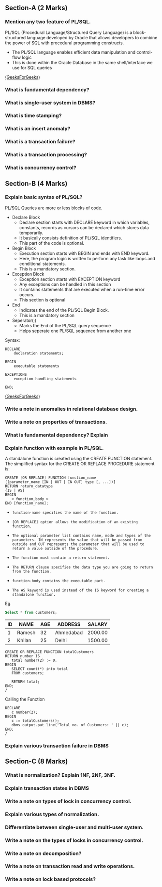 ## Section-A (2 Marks) 

### Mention any two feature of PL/SQL.
PL/SQL (Procedural Language/Structured Query Language) is a block-structured language developed by Oracle that allows developers to combine the power of SQL with procedural programming constructs. 
- The PL/SQL language enables efficient data manipulation and control-flow logic
- This is done within the Oracle Database in the same shell/interface we use for SQL queries

[(GeeksForGeeks)](https://www.geeksforgeeks.org/plsql-introduction/)

### What is fundamental dependency?
### What is single-user system in DBMS?
### What is time stamping?
### What is an insert anomaly?
### What is a transaction failure?
### What is a transaction processing?
### What is concurrency control?

## Section-B (4 Marks)

### Explain basic syntax of PL/SQL?
PL/SQL Queries are more or less blocks of code.
- Declare Block
    - Declare section starts with DECLARE keyword in which variables, constants, records as cursors can be declared which stores data temporarily. 
    - It basically consists definition of PL/SQL identifiers. 
    - This part of the code is optional.
- Begin Block
    - Execution section starts with BEGIN and ends with END keyword.
    - Here, the program logic is written to perform any task like loops and conditional statements. 
    - This is a mandatory section.
- Exception Block
    - Exception section starts with EXCEPTION keyword
    - Any exceptions can be handled in this section 
    - It contains statements that are executed when a run-time error occurs.
    - This section is optional 
- End
    - Indicates the end of the PL/SQL Begin Block.
    - This is a mandatory section
- Seperator(;)
    - Marks the End of the PL/SQL query sequence
    - Helps seperate one PL/SQL sequence from another one

Syntax:
```PL/SQL
DECLARE
    declaration statements;

BEGIN
    executable statements

EXCEPTIONS
    exception handling statements

END;
```

[(GeeksForGeeks)](https://www.geeksforgeeks.org/plsql-introduction/)

### Write a note in anomalies in relational database design.
### Write a note on properties of transactions.
### What is fundamental dependency? Explain
### Explain function with example in PL/SQL.

A standalone function is created using the CREATE FUNCTION statement. The simplified syntax for the CREATE OR REPLACE PROCEDURE statement is:
```PL/SQL
CREATE [OR REPLACE] FUNCTION function_name 
[(parameter_name [IN | OUT | IN OUT] type [, ...])] 
RETURN return_datatype 
{IS | AS} 
BEGIN 
   < function_body > 
END [function_name];
```

-     function-name specifies the name of the function.
-     [OR REPLACE] option allows the modification of an existing function.
-     The optional parameter list contains name, mode and types of the parameters. IN represents the value that will be passed from outside and OUT represents the parameter that will be used to return a value outside of the procedure.
-     The function must contain a return statement.
-     The RETURN clause specifies the data type you are going to return from the function.
-     function-body contains the executable part.
-     The AS keyword is used instead of the IS keyword for creating a standalone function.

Eg.

```SQL
Select * from customers; 
```
| ID | NAME     | AGE | ADDRESS   | SALARY   | 
|----|----------|-----|-----------|----------|
|  1 | Ramesh   |  32 | Ahmedabad |  2000.00 | 
|  2 | Khilan   |  25 | Delhi     |  1500.00 | 

```PL/SQL
CREATE OR REPLACE FUNCTION totalCustomers 
RETURN number IS 
   total number(2) := 0; 
BEGIN 
   SELECT count(*) into total 
   FROM customers; 
    
   RETURN total; 
END; 
/
```

Calling the Function
```PL/SQL
DECLARE 
   c number(2); 
BEGIN 
   c := totalCustomers(); 
   dbms_output.put_line('Total no. of Customers: ' || c); 
END; 
/
```

### Explain various transaction failure in DBMS

## Section-C (8 Marks)

### What is normalization? Explain 1NF, 2NF, 3NF.
### Explain transaction states in DBMS
### Write a note on types of lock in concurrency control.
### Explain various types of normalization.
### Differentiate between single-user and multi-user system.
### Write a note on the types of locks in concurrency control.
### Write a note on decomposition?
### Write a note on transaction read and write operations.
### Write a note on lock based protocols?
